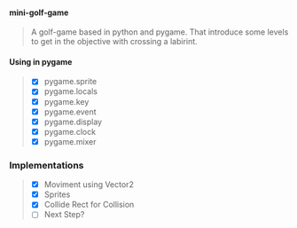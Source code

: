 #### mini-golf-game
> A golf-game based in python and pygame. That introduce some levels to get in the objective with crossing a labirint.

#### Using in pygame
> - [x] pygame.sprite
> - [x] pygame.locals
> - [x] pygame.key
> - [x] pygame.event 
> - [x] pygame.display
> - [x] pygame.clock
> - [x] pygame.mixer

### Implementations
> - [x] Moviment using Vector2
> - [x] Sprites
> - [x] Collide Rect for Collision
> - [ ] Next Step?